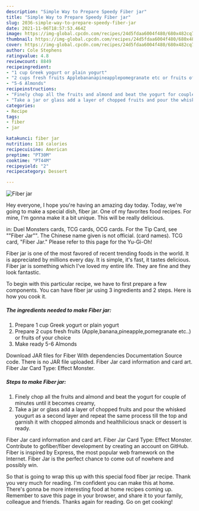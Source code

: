 ```yaml
---
description: "Simple Way to Prepare Speedy Fiber jar"
title: "Simple Way to Prepare Speedy Fiber jar"
slug: 2036-simple-way-to-prepare-speedy-fiber-jar
date: 2021-11-06T18:57:53.464Z
image: https://img-global.cpcdn.com/recipes/24d5fdaa6004f480/680x482cq70/fiber-jar-recipe-main-photo.jpg
thumbnail: https://img-global.cpcdn.com/recipes/24d5fdaa6004f480/680x482cq70/fiber-jar-recipe-main-photo.jpg
cover: https://img-global.cpcdn.com/recipes/24d5fdaa6004f480/680x482cq70/fiber-jar-recipe-main-photo.jpg
author: Cole Stephens
ratingvalue: 4.8
reviewcount: 8849
recipeingredient:
- "1 cup Greek yogurt or plain yogurt"
- "2 cups fresh fruits Applebananapineapplepomegranate etc or fruits of your choice"
- "5-6 Almonds"
recipeinstructions:
- "Finely chop all the fruits and almond and beat the yogurt for couple of minutes until it becomes creamy,"
- "Take a jar or glass add a layer of chopped fruits and pour the whisked yougurt as a second layer and repeat the same process till the top and garnish it with chopped almonds and healthilicious snack or dessert is ready."
categories:
- Recipe
tags:
- fiber
- jar

katakunci: fiber jar 
nutrition: 118 calories
recipecuisine: American
preptime: "PT30M"
cooktime: "PT44M"
recipeyield: "2"
recipecategory: Dessert

---
```



![Fiber jar](https://img-global.cpcdn.com/recipes/24d5fdaa6004f480/680x482cq70/fiber-jar-recipe-main-photo.jpg)

Hey everyone, I hope you're having an amazing day today. Today, we're going to make a special dish, fiber jar. One of my favorites food recipes. For mine, I'm gonna make it a bit unique. This will be really delicious.

in: Duel Monsters cards, TCG cards, OCG cards. For the Tip Card, see ""Fiber Jar"". The Chinese name given is not official. (card names). TCG card, "Fiber Jar." Please refer to this page for the Yu-Gi-Oh!

Fiber jar is one of the most favored of recent trending foods in the world. It is appreciated by millions every day. It is simple, it's fast, it tastes delicious. Fiber jar is something which I've loved my entire life. They are fine and they look fantastic.


To begin with this particular recipe, we have to first prepare a few components. You can have fiber jar using 3 ingredients and 2 steps. Here is how you cook it.

<!--inarticleads1-->

##### The ingredients needed to make Fiber jar:

1. Prepare 1 cup Greek yogurt or plain yogurt
1. Prepare 2 cups fresh fruits (Apple,banana,pineapple,pomegranate etc..) or fruits of your choice
1. Make ready 5-6 Almonds


Download JAR files for Fiber With dependencies Documentation Source code. There is no JAR file uploaded. Fiber Jar card information and card art. Fiber Jar Card Type: Effect Monster. 

<!--inarticleads2-->

##### Steps to make Fiber jar:

1. Finely chop all the fruits and almond and beat the yogurt for couple of minutes until it becomes creamy,
1. Take a jar or glass add a layer of chopped fruits and pour the whisked yougurt as a second layer and repeat the same process till the top and garnish it with chopped almonds and healthilicious snack or dessert is ready.


Fiber Jar card information and card art. Fiber Jar Card Type: Effect Monster. Contribute to gofiber/fiber development by creating an account on GitHub. Fiber is inspired by Express, the most popular web framework on the Internet. Fiber Jar is the perfect chance to come out of nowhere and possibly win. 

So that is going to wrap this up with this special food fiber jar recipe. Thank you very much for reading. I'm confident you can make this at home. There's gonna be more interesting food at home recipes coming up. Remember to save this page in your browser, and share it to your family, colleague and friends. Thanks again for reading. Go on get cooking!
